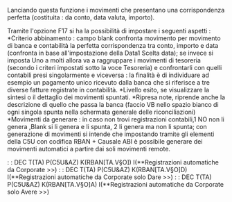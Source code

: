 Lanciando questa funzione i movimenti che presentano una corrispondenza perfetta (costituita :  da conto, data valuta, importo).

Tramite l'opzione F17 si ha la possibilità di impostare i seguenti aspetti : 
*Criterio abbinamento  :  campo blank confronta movimento per movimento di banca e contabilità la perfetta corrispondenza tra conto, importo e data (confronta in base all'impostazione della Data1 Scelta data); se invece si imposta Uno a molti allora va a raggruppare i movimenti di tesoreria (secondo i criteri impostati sotto la voce Tesoreria) e confrontarli con quelli contabili presi singolarmente e viceversa :  la finalità è di individuare ad esempio  un pagamento unico ricevuto dalla banca che si riferisce a tre diverse fatture registrate in contabilità.
*Livello esito, se visualizzare la sintesi o il dettaglio dei movimenti spuntati.
*Ripresa note, riprende anche la descrizione di quello che passa la banca (faccio VB nello spazio bianco di ogni singola spunta nella schermata generale delle riconciliazioni)
*Movimenti da generare :  in caso non trovi registrazioni contabili,1 NO non li genera ,Blank si li genera e li spunta, 2 li genera ma non li spunta; con generazione di movimenti si intende che impostando tramite gli elementi della C5U con codifica RBAN + Causale ABI è possibile generare dei movimenti automatici a partire dai soli movimenti remote.

 :  : DEC T(TA) P(C5U&AZ) K(RBAN[TA.V§O]) I(**Registrazioni automatiche da Corporate >>)
 :  : DEC T(TA) P(C5U&AZ) K(RBAN[TA.V§O]D) I(**Registrazioni automatiche da Corporate solo Dare >>)
 :  : DEC T(TA) P(C5U&AZ) K(RBAN[TA.V§O]A) I(**Registrazioni automatiche da Corporate solo Avere >>)

